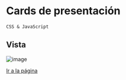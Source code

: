 # Cards de presentación
`CSS & JavaScript`

## Vista
![image](vista.gif)

[Ir a la página](https://dreamy-nightingale-d83580.netlify.app/)